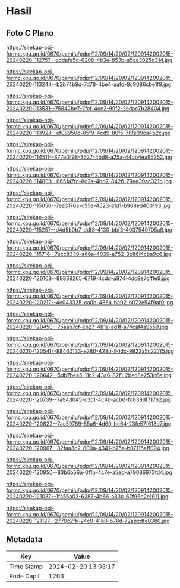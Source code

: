 # Hasil

## Foto C Plano

https://sirekap-obj-formc.kpu.go.id/0670/pemilu/pdpr/12/09/14/20/02/1209142002015-20240220-112757--cddafe5d-6208-4b3e-853b-a5ce3025d314.jpg

https://sirekap-obj-formc.kpu.go.id/0670/pemilu/pdpr/12/09/14/20/02/1209142002015-20240220-113244--b2b74b9d-7d78-4be4-aafd-8c9086cbe1f9.jpg

https://sirekap-obj-formc.kpu.go.id/0670/pemilu/pdpr/12/09/14/20/02/1209142002015-20240220-113531--75842be7-7fef-4ec2-99f2-2edac7b28404.jpg

https://sirekap-obj-formc.kpu.go.id/0670/pemilu/pdpr/12/09/14/20/02/1209142002015-20240220-113928--ef08950d-85f9-4cd9-80f5-78fe09ca4b2c.jpg

https://sirekap-obj-formc.kpu.go.id/0670/pemilu/pdpr/12/09/14/20/02/1209142002015-20240220-114511--877e0198-3527-4bd8-a25a-44bb4ea95252.jpg

https://sirekap-obj-formc.kpu.go.id/0670/pemilu/pdpr/12/09/14/20/02/1209142002015-20240220-114803--6651a7fc-8c2a-4bd2-8426-79ee30ac321b.jpg

https://sirekap-obj-formc.kpu.go.id/0670/pemilu/pdpr/12/09/14/20/02/1209142002015-20240220-115056--7ea3176a-c55e-4523-a1d1-b968ed400193.jpg

https://sirekap-obj-formc.kpu.go.id/0670/pemilu/pdpr/12/09/14/20/02/1209142002015-20240220-115257--d4d5b0b7-ddf8-4130-bbf3-4037540705a8.jpg

https://sirekap-obj-formc.kpu.go.id/0670/pemilu/pdpr/12/09/14/20/02/1209142002015-20240220-115716--7ecc8330-a66a-4039-a752-3c86f4cba9c6.jpg

https://sirekap-obj-formc.kpu.go.id/0670/pemilu/pdpr/12/09/14/20/02/1209142002015-20240220-120108--89839265-6719-4cdd-a974-4dc9e7cfffe9.jpg

https://sirekap-obj-formc.kpu.go.id/0670/pemilu/pdpr/12/09/14/20/02/1209142002015-20240220-120217--4c048325-ca0b-486a-bc92-b072e54f9af0.jpg

https://sirekap-obj-formc.kpu.go.id/0670/pemilu/pdpr/12/09/14/20/02/1209142002015-20240220-120450--75aab7cf-eb27-481e-ad1f-a74caf4a9559.jpg

https://sirekap-obj-formc.kpu.go.id/0670/pemilu/pdpr/12/09/14/20/02/1209142002015-20240220-120541--88460133-e280-428b-90dc-9822a5c227f5.jpg

https://sirekap-obj-formc.kpu.go.id/0670/pemilu/pdpr/12/09/14/20/02/1209142002015-20240220-120642--5db7bea5-11c2-43a6-82f1-2bec8e253c6e.jpg

https://sirekap-obj-formc.kpu.go.id/0670/pemilu/pdpr/12/09/14/20/02/1209142002015-20240220-120739--7a94d045-c3c1-4c4b-acb0-fd839df71762.jpg

https://sirekap-obj-formc.kpu.go.id/0670/pemilu/pdpr/12/09/14/20/02/1209142002015-20240220-120822--7ac59789-55a6-4d60-bc64-23fe57f618d7.jpg

https://sirekap-obj-formc.kpu.go.id/0670/pemilu/pdpr/12/09/14/20/02/1209142002015-20240220-120907--32faa3d2-800a-4341-b75a-b07116aff094.jpg

https://sirekap-obj-formc.kpu.go.id/0670/pemilu/pdpr/12/09/14/20/02/1209142002015-20240220-120950--83b6b56a-0f1b-4c7e-a5ed-a79086973fd4.jpg

https://sirekap-obj-formc.kpu.go.id/0670/pemilu/pdpr/12/09/14/20/02/1209142002015-20240220-121037--1fa56a02-6287-4b66-a83c-67f96c2e1911.jpg

https://sirekap-obj-formc.kpu.go.id/0670/pemilu/pdpr/12/09/14/20/02/1209142002015-20240220-121127--2770c2fb-24c0-41b0-b78d-72abcdfe0380.jpg


## Metadata

| Key        | Value               |
| ---------- | ------------------- |
| Time Stamp | 2024-02-20 13:03:17 |
| Kode Dapil | 1203                |



